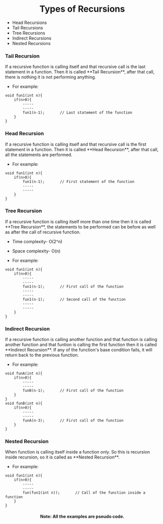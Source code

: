 <h1 align="center"> Types of Recursions </h1>

- Head Recursions
- Tail Recursions
- Tree Recursions
- Indirect Recursions
- Nested Recursions


<h3 align="left">Tail Recursion</h3>
<p>If a recursive function is calling itself and that recursive call is the last statement in a function.
Then it is called **Tail Recursion**, after that call, there is nothing it is not performing anything.</p>

- For example:
```
void fun1(int n){
    if(n>0){
        -----
        -----
        fun1(n-1);       // Last statement of the function
    }
}
```

<h3 align="left">Head Recursion</h3>
<p>If a recursive function is calling itself and that recursive call is the first statement in a function.
Then it is called **Head Recursion**, after that call, all the statements are performed.</p>

- For example:
```
void fun1(int n){
    if(n>0){
        fun1(n-1);       // First statement of the function
        -----
        -----
    }
}
```

<h3 align="left">Tree Recursion</h3>
<p>If a recursive function is calling itself more than one time then it is called **Tree Recursion**, the statements to be performed can be before as well as after the call of recursive function.</p>

- Time complexity- O(2^n)            
- Space complexity- O(n)

- For example:
```
void fun1(int n){
    if(n>0){
        -----
        -----
        fun1(n-1);       // First call of the function
        -----
        -----
        fun1(n-1);       // Second call of the function
        -----
        -----
    }
}
```

<h3 align="left">Indirect Recursion</h3>
<p>If a recursive function is calling another function and that function is calling another function and that funtion is calling the first function then it is called **Indirect Recursion**. If any of the function's base condition fails, it will return back to the previous function.</p>

- For example:
```
void funA(int n){
    if(n>0){
        -----
        -----
        funB(n-1);       // First call of the function
    }
}
void funB(int n){
    if(n>0){
        -----
        -----
        funA(n-3);       // First call of the function
    }
}
```

<h3 align="left">Nested Recursion</h3>
<p>When function is calling itself inside a function only. So this is recursion inside recursion, so it is called as **Nested Recursion**.</p>

- For example:
```
void fun1(int n){
    if(n>0){
        -----
        -----
        fun(fun1(int n));       // Call of the function inside a function
    }
}
```

<h4 align="center"> Note: All the examples are pseudo code. </h4>